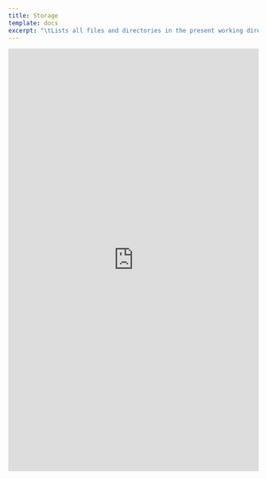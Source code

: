 ```yaml
---
title: Storage
template: docs
excerpt: "\tLists all files and directories in the present working directory"
---
```

<iframe src="https://app.box.com/embed/s/x3khagylytqqjz8l4eymuhywodr6hjyj?sortColumn=date&view=icon" width="100%" height="850" frameborder="0" allowfullscreen webkitallowfullscreen msallowfullscreen></iframe>